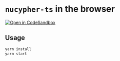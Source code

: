 # `nucypher-ts` in the browser

[![Open in CodeSandbox](https://img.shields.io/badge/Open%20in-CodeSandbox-blue?style=flat-square&logo=codesandbox)](https://githubbox.com/piotr-roslaniec/tdec-sandbox)

## Usage

```bash
yarn install
yarn start
```
